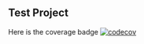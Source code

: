 ## Test Project

Here is the coverage badge [![codecov](https://codecov.io/gh/maurapintor/try_coverage_and_docstrings/graph/badge.svg?token=VD414S01IG)](https://codecov.io/gh/maurapintor/try_coverage_and_docstrings)
